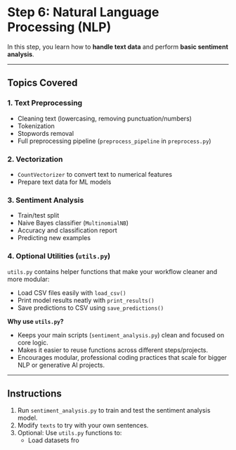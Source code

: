 # Step 6: Natural Language Processing (NLP)

In this step, you learn how to **handle text data** and perform **basic sentiment analysis**.

---

## Topics Covered

### 1. Text Preprocessing
- Cleaning text (lowercasing, removing punctuation/numbers)
- Tokenization
- Stopwords removal
- Full preprocessing pipeline (`preprocess_pipeline` in `preprocess.py`)

### 2. Vectorization
- `CountVectorizer` to convert text to numerical features
- Prepare text data for ML models

### 3. Sentiment Analysis
- Train/test split
- Naive Bayes classifier (`MultinomialNB`)
- Accuracy and classification report
- Predicting new examples

### 4. Optional Utilities (`utils.py`)
`utils.py` contains helper functions that make your workflow cleaner and more modular:
- Load CSV files easily with `load_csv()`
- Print model results neatly with `print_results()`
- Save predictions to CSV using `save_predictions()`

**Why use `utils.py`?**
- Keeps your main scripts (`sentiment_analysis.py`) clean and focused on core logic.
- Makes it easier to reuse functions across different steps/projects.
- Encourages modular, professional coding practices that scale for bigger NLP or generative AI projects.

---

## Instructions

1. Run `sentiment_analysis.py` to train and test the sentiment analysis model.
2. Modify `texts` to try with your own sentences.
3. Optional: Use `utils.py` functions to:
   - Load datasets fro

